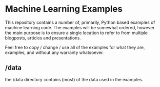 # Machine Learning  Examples

This repository contains a number of, primarily, Python based examples of machine learning code. The examples will be somewhat ordered, however the main purpose is to ensure a single location to refer to from multiple blogposts, articles and presentations.

Feel free to copy / change / use all of the examples for what they are, examples, and without any warranty whatsoever.

## /data
the /data directory contains (most) of the data used in the examples.  